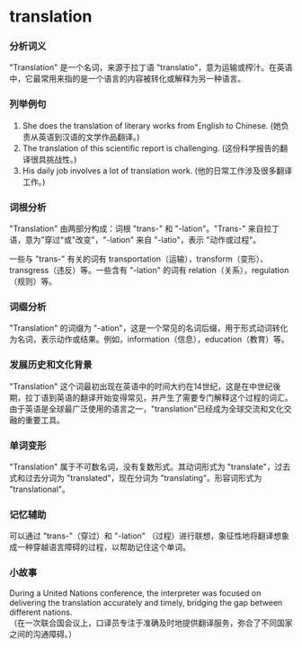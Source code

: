 # translation

### 分析词义

  

"Translation" 是一个名词，来源于拉丁语 "translatio"，意为运输或榨汁。在英语中，它最常用来指的是一个语言的内容被转化或解释为另一种语言。

  

### 列举例句

  

1.  She does the translation of literary works from English to Chinese. (她负责从英语到汉语的文学作品翻译。)
2.  The translation of this scientific report is challenging. (这份科学报告的翻译很具挑战性。)
3.  His daily job involves a lot of translation work. (他的日常工作涉及很多翻译工作。)

  

### 词根分析

  

"Translation" 由两部分构成：词根 "trans-" 和 "-lation"。"Trans-" 来自拉丁语，意为"穿过"或"改变"，"-lation" 来自 "-latio"，表示 "动作或过程"。

  

一些与 "trans-" 有关的词有 transportation（运输），transform（变形）、transgress（违反）等。一些含有 "-lation" 的词有 relation（关系），regulation（规则）等。

  

### 词缀分析

  

"Translation" 的词缀为 "-ation"，这是一个常见的名词后缀，用于形式动词转化为名词，表示动作或结果。例如，information（信息），education（教育）等。

  

### 发展历史和文化背景

  

"Translation" 这个词最初出现在英语中的时间大约在14世纪，这是在中世纪後期，拉丁语到英语的翻译开始变得常见，并产生了需要专门解释这个过程的词汇。由于英语是全球最广泛使用的语言之一，"translation"已经成为全球交流和文化交融的重要工具。

  

### 单词变形

  

"Translation" 属于不可数名词，没有复数形式。其动词形式为 "translate"，过去式和过去分词为 "translated"，现在分词为 "translating"。形容词形式为 "translational"。

  

### 记忆辅助

  

可以通过 "trans-"（穿过）和 "-lation" （过程）进行联想，象征性地将翻译想象成一种穿越语言障碍的过程，以帮助记住这个单词。

  

### 小故事

  

During a United Nations conference, the interpreter was focused on delivering the translation accurately and timely, bridging the gap between different nations.  
（在一次联合国会议上，口译员专注于准确及时地提供翻译服务，弥合了不同国家之间的沟通障碍。）
